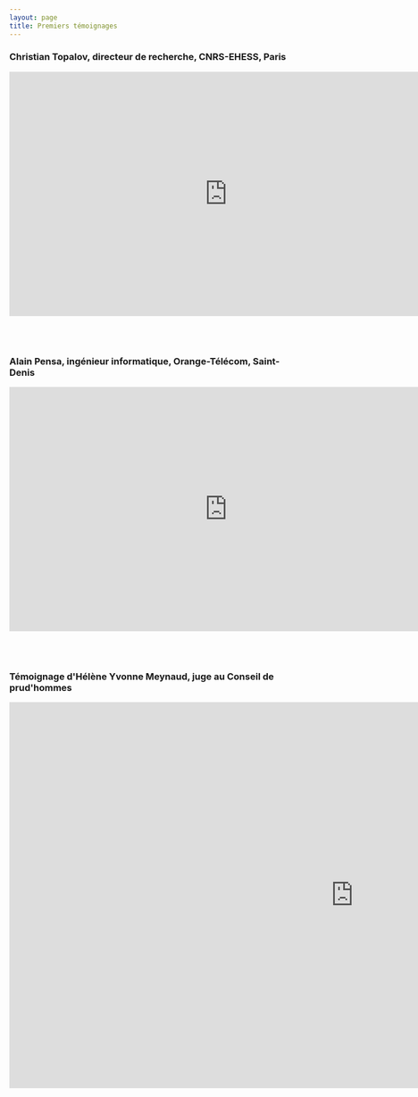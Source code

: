 ```yaml
---
layout: page
title: Premiers témoignages
---
```


### Christian Topalov, directeur de recherche, CNRS-EHESS, Paris 
<iframe width="779" height="438" src="https://www.youtube.com/embed/SvOhVw2mSdk" frameborder="0" allow="accelerometer; autoplay; encrypted-media; gyroscope; picture-in-picture" allowfullscreen></iframe>

<br> <br>

### Alain Pensa, ingénieur informatique, Orange-Télécom, Saint-Denis
<iframe width="779" height="438" src="https://www.youtube.com/embed/coCIVyK7sJQ" frameborder="0" allow="accelerometer; autoplay; encrypted-media; gyroscope; picture-in-picture" allowfullscreen></iframe>

<br> <br>
### Témoignage d'Hélène Yvonne Meynaud, juge au Conseil de prud'hommes
<iframe width="1231" height="692" src="https://www.youtube.com/embed/Cmc9098A5iw" frameborder="0" allow="accelerometer; autoplay; encrypted-media; gyroscope; picture-in-picture" allowfullscreen></iframe>
